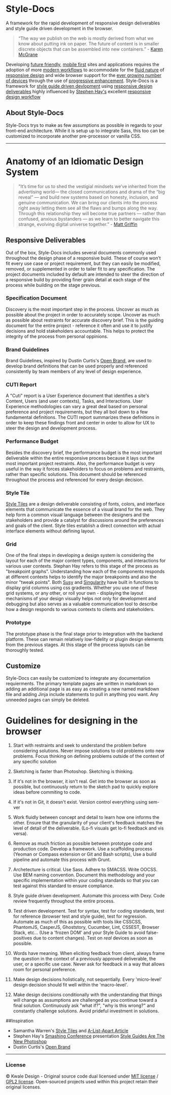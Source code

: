 # Style-Docs

A framework for the rapid development of responsive design deliverables and style guide driven development in the browser.

> “The way we publish on the web is mostly derived from what we know about putting ink on paper. The future of content is in smaller discrete objects that can be assembled into new containers.” - [Karen McGrane](https://twitter.com/karenmcgrane) 

Developing [future friendly](http://futurefriend.ly/), [mobile
first](http://www.lukew.com/ff/entry.asp?933) sites and applications requires
the adoption of more [modern workflows](https://speakerdeck.com/u/stephenhay/p/style-guides-are-the-new-photoshop-fronteers-2012) to accommodate for the [fluid
nature](http://alistapart.com/article/dao) of
[responsive design](http://www.abookapart.com/products/responsive-web-design)
and wide browser support for the [ever growing number of
devices](http://opensignal.com/reports/fragmentation-2013/) through the use of
[progressive
enhancement](http://jakearchibald.com/2013/progressive-enhancement-still-important/).
Style-Docs is a framework for [style guide driven
devlopment](https://speakerdeck.com/jina/style-guide-driven-ui-design-with-sass)
using [responsive design deliverables](http://daverupert.com/2013/04/responsive-deliverables/) highly influenced by [Stephen Hay's](https://twitter.com/stephenhay) excellent
[responsive design
workflow](http://www.amazon.com/Responsive-Design-Workflow-Stephen-Hay/dp/0321887867)

## About Style-Docs
Style-Docs trys to make as few assumptions as possible in regards to your front-end architecture. While it is setup up to integrate Sass, this too can be customized to incorporate another pre-processor or vanilla CSS. 


***
# Anatomy of an Idiomatic Design System

>"It’s time for us to shed the vestigial mindsets we’ve inherited from the advertising world— the closed communications and drama of the “big reveal” — and build new systems based on honesty, inclusion, and genuine communication. We can bring our clients into the process right away letting them see all the flaws and bumps along the way. Through this relationship they will become true partners — rather than confused, anxious bystanders — as we learn to better navigate this strange, evolving digital universe together." - [Matt Griffin](http://alistapart.com/article/client-relationships-and-the-multi-device-web)

## Responsive Deliverables
Out of the box, Style-Docs includes several documents commonly used throughout the design phase of a responsive build.  These of course won't fit every use case or project requirement, but they can easily be modified, removed, or supplemented in order to tailer fit to any specification. The project documents included by default are intended to steer the direction of a responsive build by providing finer grain detail at each stage of the process while building on the stage previous.

### Specification Document
Discovery is the most important step in the process. Uncover as much as possible about the project in order to accurately scope. Uncover as much as possible about restraints for accurate discovery brief. This is the guiding document for the entire project - reference it often and use it to justify decisions and hold stakeholders accountable. This helps to protect the integrity of the process from personal oppinions.

### Brand Guidelines
Brand Guidelines, inspired by Dustin Curtis's [Open Brand](http://dcurt.is/the-open-brand), are used to develop brand definitions that can be used properly and referenced consistently by team members of any level of design experience.

### CUTI Report
A "Cuti" report is a User Experience document that identifies a site's Content, Users (and user contexts), Tasks, and Interactions. User Experience methodologies can vary a great deal based on personal preference and project requirements, but they all boil down to a few fundamental definitions. The CUTI report summarizes these definitions in order to keep these findings front and center in order to allow for UX to steer the design and development process.

### Performance Budget
Besides the discovery brief, the performance budget is the most important
deliverable within the entire responsive process because it lays out the most
important project restraints. Also, the performance budget is very useful in
the way it forces stakeholders to focus on problems and restraints, rather than
specific solutions. This document should be referenced throughout the process
and referenced for every design decision. 

### Style Tile
[Style Tiles](www.styletil.es) are a design deliverable consisting of fonts, colors, and interface elements that communicate the essence of a visual brand for the web. They help form a common visual language between the designers and the stakeholders and provide a catalyst for discussions around the preferences and goals of the client. Style tiles establish a direct connection with actual interface elements without defining layout.

### Grid
One of the final steps in developing a design system is considering the layout for each of the major content types, components, and interactions for various user contexts. Stephan Hay refers to this stage of the process as "breakpoint graphs". Understanding how each of the components responds at different contexts helps to identify the major breakpoints and also the minor "tweak points". Both [Susy](http://susy.oddbird.net/) and [Singularity](https://github.com/Team-Sass/Singularity) have built in functions to display grid columns using css gradients. Whether you use one of these grid systems, or any other, or roll your own - displaying the layout mechanisms of your design visually helps not only for development and debugging but also serves as a valuable communication tool to describe how a design responds to various contexts to clients and stakeholders.

### Prototype
The prototype phase is the final stage prior to integration with the backend platform. These can remain relatively low-fidelity or plugin design elements from the previous stages. At this stage of the process layouts can be thoroughly tested. 

## Customize
Style-Docs can easily be customized to integrate any documentation requierments.  The primary template pages are written in markdown so adding an additional page is as easy as creating a new named markdown file and adding Jinja include statements to pull in anything you want. Any unneeded pages can simply be deleted. 

# Guidelines for designing in the browser

  1. Start with restraints and seek to understand the problem before considering solutions. Never impose solutions to old problems onto new problems. Focus thinking on defining problems outside of the context of any specific solution

  2. Sketching is faster than Photoshop. Sketching is thinking.

  3. If it's not in the browser, it isn't real.  Get into the browser as soon as possible, but continuously return to the sketch pad to quickly explore ideas before commiting to code.

  4. If it's not in Git, it doesn't exist. Version control everything using sem-ver

  5. Work fluidly between concept and detail to learn how one informs the other. Ensure that the granularity of your client's feedback matches the level of detail of the deliverable. (Lo-fi visuals get lo-fi feedback and vis versa).

  6. Remove as much friction as possible between prototype code and production code.  Develop a framework. Use a scaffolding process (Yeoman or Compass extension or Git and Bash scripts), Use a build pipeline and automate this process with Grunt.

  7. Archetecture is critical. Use Sass. Adhere to SMACSS. Write OOCSS. Use BEM naming convention. Document this methodology and your specific implementation within your coding standards so that you can test against this standard to ensure compliance.

  9. Style guide driven development. Automate this process with Dexy. Code review frequently throughout the entire process. 

  10. Test driven development. Test for syntax, test for coding standards, test for reference (browser test and style guide), test for regression. Automate as much of this as possible with tools like CSSCSS, PhantomJS, CasperJS, Ghoststory, Cucumber, Lint, CSSEST, Browser Stack, etc... (Use a 'frozen DOM' and your Style Guide to avoid false-positives due to content changes). Test on _real_ devices as soon as possible.

  11. Words have meaning. When eliciting feedback from client, always frame the question in the context of a previously approved deliverable, the user, or a specific use case. Never ask for feedback in a way that allows room for personal preference.

  12. Make design decisions holistically, not sequentially. Every 'micro-level' design decision should fit well within the 'macro-level'.

  13. Make design decisions conditionally with the understanding that things will change as assumptions are challenged as you continue toward a final solution. Continuously ask "what if?", "why is this wrong?" and constantly challenge solutions. Avoid prideful investment in solutions.

##Inspiration

  * Samantha Warren's [Style Tiles](http://styletil.es/) and [A-List-Apart Article](http://www.alistapart.com/articles/style-tiles-and-how-they-work/)
  * Stephen Hay's [Smashing Conference](http://www.smashingconf.com) presentation [Style Guides Are The New Photoshop](https://speakerdeck.com/u/stephenhay/p/style-guides-are-the-new-photoshop-fronteers-2012)
  * Dustin Curtis's [Open Brand](http://dcurt.is/the-open-brand)

<hr>

### License
© Kwale Design - Original source code dual licensed under [MIT license](http://www.opensource.org/licenses/mit-license.php) / [GPL2 license](http://www.gnu.org/licenses/gpl-2.0.html). Open-sourced projects used within this project retain their original licenses.

